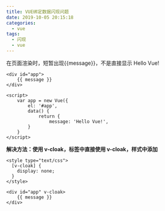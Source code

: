 ```yaml
---
title: VUE绑定数据闪现问题
date: 2019-10-05 20:15:18
categories:
  - vue
tags:
  - 闪现
  - vue
---
```


在页面渲染时，短暂出现{{message}}，不是直接显示 Hello Vue!

<!-- more -->

```
<div id="app">
    {{ message }}
</div>

<script>
    var app = new Vue({
        el: '#app',
        data() {
            return {
                message: 'Hello Vue!',
        }
    }
</script>
```

**解决方法：使用 v-cloak，标签中直接使用 v-cloak，样式中添加**

```
<style type="text/css">
  [v-cloak] {
    display: none;
  }
</style>

<div id="app" v-cloak>
    {{ message }}
</div>
```
